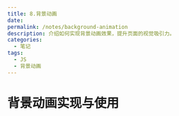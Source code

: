 ```yaml
---
title: 8.背景动画
date:
permalink: /notes/background-animation
description: 介绍如何实现背景动画效果，提升页面的视觉吸引力。
categories:
  - 笔记
tags:
  - JS
  - 背景动画
---
```


# 背景动画实现与使用

<demo react="react/BackgroundAnimation/index.tsx" 
:reactFiles="['react/BackgroundAnimation/index.tsx']" 
/>

